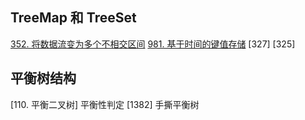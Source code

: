 ## TreeMap 和 TreeSet
[352. 将数据流变为多个不相交区间](https://leetcode-cn.com/problems/data-stream-as-disjoint-intervals/)
[981. 基于时间的键值存储](https://leetcode-cn.com/problems/time-based-key-value-store/)
[327]
[325]

## 平衡树结构
[110. 平衡二叉树] 平衡性判定
[1382] 手撕平衡树
